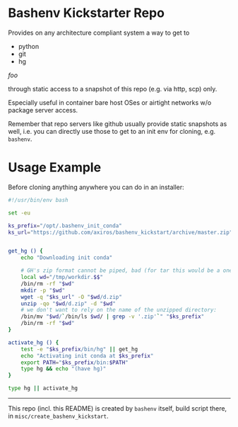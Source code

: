 # Bashenv Kickstarter Repo

Provides on any architecture compliant system a way to get to

- python
- git
- hg

<i class="fa fa-book">foo</i>

through static access to a snapshot of this repo (e.g. via http, scp) only.

Especially useful in container bare host OSes or airtight networks w/o package
server access.

Remember that repo servers like github usually provide static snapshots as well,
i.e. you can directly use those to get to an init env for cloning, e.g. `bashenv`.


# Usage Example

Before cloning anything anywhere you can do in an installer:

```bash
#!/usr/bin/env bash

set -eu

ks_prefix="/opt/.bashenv_init_conda"
ks_url="https://github.com/axiros/bashenv_kickstart/archive/master.zip"


get_hg () {
    echo "Downloading init conda"

    # GH's zip format cannot be piped, bad (for tar this would be a one liner)
    local wd="/tmp/workdir.$$"
    /bin/rm -rf "$wd"
    mkdir -p "$wd"
    wget -q "$ks_url" -O "$wd/d.zip"
    unzip -qo "$wd/d.zip" -d "$wd"
    # we don't want to rely on the name of the unzipped directory:
    /bin/mv "$wd/`/bin/ls $wd/ | grep -v '.zip'`" "$ks_prefix"
    /bin/rm -rf "$wd"
}

activate_hg () {
    test -e "$ks_prefix/bin/hg" || get_hg
    echo "Activating init conda at $ks_prefix"
    export PATH="$ks_prefix/bin:$PATH"
    type hg && echo "(have hg)"
}

type hg || activate_hg
```
----

This repo (incl. this README) is created by `bashenv` itself, build script there, in
`misc/create_bashenv_kickstart`.


